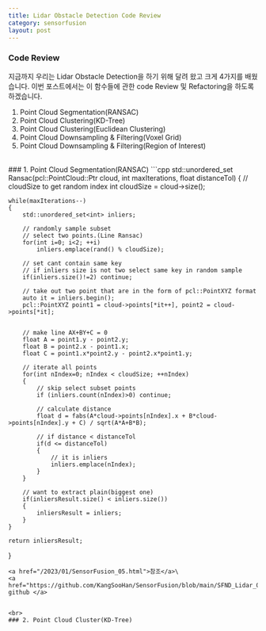 ```yaml
---
title: Lidar Obstacle Detection Code Review
category: sensorfusion
layout: post
---
```


### Code Review
지금까지 우리는 Lidar Obstacle Detection을 하기 위해 달려 왔고 크게 4가지를 배웠습니다. 이번 포스트에서는 이 함수들에 관한 code Review 및 Refactoring을 하도록 하겠습니다.
1. Point Cloud Segmentation(RANSAC)
2. Point Cloud Clustering(KD-Tree)
3. Point Cloud Clustering(Euclidean Clustering)
4. Point Cloud Downsampling & Filtering(Voxel Grid)
5. Point Cloud Downsampling & Filtering(Region of Interest)

<br>
### 1. Point Cloud Segmentation(RANSAC)
```cpp
std::unordered_set<int> Ransac(pcl::PointCloud<pcl::PointXYZ>::Ptr cloud, int maxIterations, float distanceTol)
{
    // cloudSize to get random index
    int cloudSize = cloud->size();

    while(maxIterations--)
    {
        std::unordered_set<int> inliers;

        // randomly sample subset
        // select two points.(Line Ransac)
        for(int i=0; i<2; ++i)
            inliers.emplace(rand() % cloudSize);

        // set cant contain same key
        // if inliers size is not two select same key in random sample
        if(inliers.size()!=2) continue;

        // take out two point that are in the form of pcl::PointXYZ format
        auto it = inliers.begin();
        pcl::PointXYZ point1 = cloud->points[*it++], point2 = cloud->points[*it];


        // make line AX+BY+C = 0
        float A = point1.y - point2.y;
        float B = point2.x - point1.x;
        float C = point1.x*point2.y - point2.x*point1.y;

        // iterate all points
        for(int nIndex=0; nIndex < cloudSize; ++nIndex)
        {
            // skip select subset points
            if (inliers.count(nIndex)>0) continue;

            // calculate distance
            float d = fabs(A*cloud->points[nIndex].x + B*cloud->points[nIndex].y + C) / sqrt(A*A+B*B);

            // if distance < distanceTol
            if(d <= distanceTol)
            {
                // it is inliers
                inliers.emplace(nIndex);
            }
        }

        // want to extract plain(biggest one)
        if(inliersResult.size() < inliers.size())
        {
            inliersResult = inliers;
        }
    }

    return inliersResult;
}
```
<a href="/2023/01/SensorFusion_05.html">참조</a>\
<a href="https://github.com/KangSooHan/SensorFusion/blob/main/SFND_Lidar_Obstacle_Detection/src/quiz/ransac/ransac2d.cpp"> github </a>


<br>
### 2. Point Cloud Cluster(KD-Tree)


 


